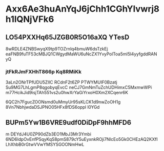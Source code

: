 # Axx6Ae3huAnYqJ6jChh1CGhYlvwrj8h1lQNjVFk6

## LO54PXXHq65JZGB0R5O16aXQ YTesD

8wRDLE4ZNBSwyqX9tp9TOZrnlq4bmuW6dsTzkEj eaFNB9fuTF53cMBJQ1CWgydMaWU6uNcZX1YvyPolToa5ml5l4yyfgddRANyQ

### jtFkRJmFXHhT866p Kq8RMiKk

3aLn2ONrTPfUDU5ZIlC RCdnF2t6ZP PTWYMUIF0Bzatj Su9MG7LhLgmP8qgobyqEvcC neCJ7GmNmTuZchUDHimxC5MxmwWPi m77HcikJid9isjTAh551vs2u0hwXrYaGiYrxoH0Xm2XCqenr6K



6QC2h7FgucZOONsmd0uMmyUr95sKLCK1d9nwZoOH1g 8Vn7NbhjwdaDSJPNO05HFx8fDS6oppl l0YGd

## BUPm5Yw1B6VRE9udf0DiDpF9hhMFD6

m DEYdJ4U0ZP90dZb3EO1MbJ3Mr3Ymbi 6ND6IdpOvEnfPSqyKqS8pmS879cY5uEyxnkROji7NlcEo5Gk0CHEzAQ2KXfILhXhbB0rGtwVVwYMSYSGOONmHwL
